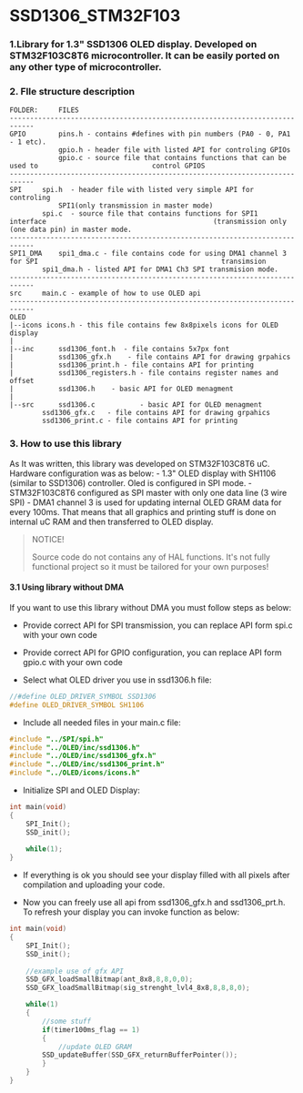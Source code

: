 # SSD1306_STM32F103
 


### 1.Library for 1.3" SSD1306 OLED display. Developed on STM32F103C8T6 microcontroller. It can be easily ported on any other type of microcontroller. 

### 2. FIle structure description
```
FOLDER: 	FILES
----------------------------------------------------------------------------
GPIO  		pins.h - contains #defines with pin numbers (PA0 - 0, PA1 - 1 etc).
       		gpio.h - header file with listed API for controling GPIOs
        	gpio.c - source file that contains functions that can be used to 							control GPIOS
----------------------------------------------------------------------------        	
SPI		spi.h  - header file with listed very simple API for controling 
			SPI1(only transmission in master mode)
		spi.c  - source file that contains functions for SPI1 interface 						 				(transmission only (one data pin) in master mode.
----------------------------------------------------------------------------
SPI1_DMA	spi1_dma.c - file contains code for using DMA1 channel 3 for SPI 										     transimsion
		spi1_dma.h - listed API for DMA1 Ch3 SPI transmision mode.
----------------------------------------------------------------------------			
src		main.c - example of how to use OLED api
----------------------------------------------------------------------------
OLED		
|--icons icons.h - this file contains few 8x8pixels icons for OLED display	
|
|--inc  	ssd1306_font.h  - file contains 5x7px font
|			ssd1306_gfx.h	 - file contains API for drawing grpahics
|			ssd1306_print.h - file contains API for printing 
|			ssd1306_registers.h - file contains register names and offset
|			ssd1306.h	 - basic API for OLED menagment
|
|--src		ssd1306.c	 		- basic API for OLED menagment
		ssd1306_gfx.c	- file contains API for drawing grpahics		
		ssd1306_print.c - file contains API for printing 
```
### 3. How to use this library

As It was written, this library was developed on STM32F103C8T6 uC. Hardware configuration was as below:
	- 1.3" OLED display with SH1106 (similar to SSD1306) controller. Oled is configured in SPI mode.
	- STM32F103C8T6 configured as SPI master with only one data line (3 wire SPI)
	- DMA1 channel 3 is used for updating internal OLED GRAM data for every 100ms. That means that all
	graphics and printing stuff is done on internal uC RAM and then transferred to OLED display.

>NOTICE!
>
>Source code do not contains any of HAL functions. It's not fully functional project so it must be 
>tailored for your own purposes!

#### 3.1 Using library without DMA

If you want to use this library without DMA you must follow steps as below:

* Provide correct API for SPI transmission, you can replace API form spi.c with your own code

* Provide correct API for GPIO configuration, you can replace API form gpio.c with your own code

* Select what OLED driver you use in ssd1306.h file:


```c
//#define OLED_DRIVER_SYMBOL SSD1306
#define OLED_DRIVER_SYMBOL SH1106
```
	
* Include all needed files in your main.c file:

```c
#include "../SPI/spi.h"
#include "../OLED/inc/ssd1306.h"
#include "../OLED/inc/ssd1306_gfx.h"
#include "../OLED/inc/ssd1306_print.h"
#include "../OLED/icons/icons.h"
```
	
* Initialize SPI and OLED Display:


```c
int main(void)
{	
	SPI_Init();
	SSD_init();
	
	while(1);
}
```
	
* If everything is ok you should see your display filled with all pixels after compilation and 	uploading your code. 


* Now you can freely use all api from ssd1306_gfx.h and ssd1306_prt.h. To refresh your display 
  you can invoke function as below:
	
```c
int main(void)
{	
    SPI_Init();
    SSD_init();
    
    //example use of gfx API
    SSD_GFX_loadSmallBitmap(ant_8x8,8,8,0,0);
    SSD_GFX_loadSmallBitmap(sig_strenght_lvl4_8x8,8,8,8,0);

    while(1)
    {
        //some stuff
        if(timer100ms_flag == 1)
        {	
            //update OLED GRAM
	    SSD_updateBuffer(SSD_GFX_returnBufferPointer());
        }
    }
}
```

	
